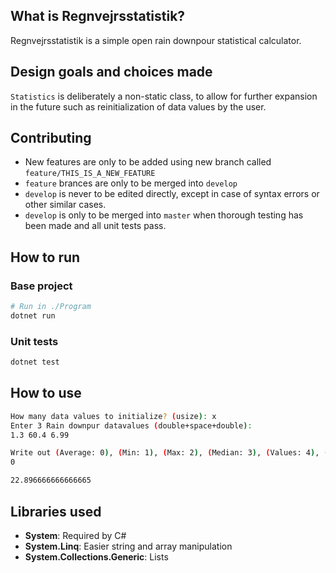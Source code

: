 ## What is Regnvejrsstatistik?

Regnvejrsstatistik is a simple open rain downpour statistical calculator.

## Design goals and choices made

`Statistics` is deliberately a non-static class, to allow for further expansion in the future such as reinitialization of data values by the user.

## Contributing

* New features are only to be added using new branch called `feature/THIS_IS_A_NEW_FEATURE`
* `feature` brances are only to be merged into `develop`
* `develop` is never to be edited directly, except in case of syntax errors or other similar cases.
* `develop` is only to be merged into `master` when thorough testing has been made and all unit tests pass.

## How to run

### Base project
```sh
# Run in ./Program
dotnet run
```

### Unit tests
```sh
dotnet test
```

## How to use

```sh
How many data values to initialize? (usize): x
Enter 3 Rain downpur datavalues (double+space+double):
1.3 60.4 6.99

Write out (Average: 0), (Min: 1), (Max: 2), (Median: 3), (Values: 4), (Exit: 5): 
0

22.896666666666665
```

## Libraries used

* **System**: Required by C#
* **System.Linq**: Easier string and array manipulation
* **System.Collections.Generic**: Lists